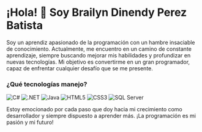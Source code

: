 # ¡Hola! 👋 Soy Brailyn Dinendy Perez Batista

Soy un aprendiz apasionado de la programación con un hambre insaciable de conocimiento. Actualmente, me encuentro en un camino de constante aprendizaje, siempre buscando mejorar mis habilidades y profundizar en nuevas tecnologías. Mi objetivo es convertirme en un gran programador, capaz de enfrentar cualquier desafío que se me presente.

### ¿Qué tecnologías manejo?
![C#](https://img.shields.io/badge/C%23-239120?style=for-the-badge&logo=c-sharp&logoColor=white)
![.NET](https://img.shields.io/badge/.NET-512BD4?style=for-the-badge&logo=dotnet&logoColor=white)
![Java](https://img.shields.io/badge/Java-007396?style=for-the-badge&logo=java&logoColor=white)
![HTML5](https://img.shields.io/badge/HTML5-E34F26?style=for-the-badge&logo=html5&logoColor=white)
![CSS3](https://img.shields.io/badge/CSS3-1572B6?style=for-the-badge&logo=css3&logoColor=white)
![SQL Server](https://img.shields.io/badge/SQL_Server-CC2927?style=for-the-badge&logo=microsoft-sql-server&logoColor=white)


Estoy emocionado por cada paso que doy hacia mi crecimiento como desarrollador y siempre dispuesto a aprender más. ¡La programación es mi pasión y mi futuro!
